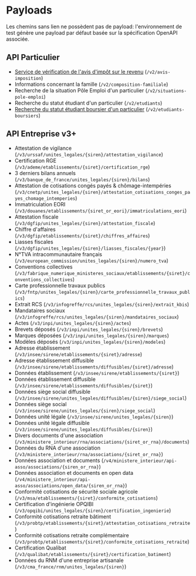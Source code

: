 # Payloads

Les chemins sans lien ne possèdent pas de payload: l'environnement de test
génère une payload par défaut basée sur la spécification OpenAPI associée.

## API Particulier

* [Service de vérification de l'avis d'impôt sur le revenu](api_particulier_v2_dgfip_svair) (`/v2/avis-imposition`)
* Informations concernant la famille (`/v2/composition-familiale`)
* Recherche de la situation Pôle Emploi d'un particulier (`/v2/situations-pole-emploi`)
* Recherche du statut étudiant d'un particulier (`/v2/etudiants`)
* [Recherche du statut étudiant boursier d'un particulier](api_particulier_v2_cnous_student_scholarship) (`/v2/etudiants-boursiers`)

## API Entreprise v3+

* Attestation de vigilance (`/v3/urssaf/unites_legales/{siren}/attestation_vigilance`)
* Certification RGE (`/v3/ademe/etablissements/{siret}/certification_rge`)
* 3 derniers bilans annuels (`/v3/banque_de_france/unites_legales/{siren}/bilans`)
* Attestation de cotisations congés payés & chômage-intempéries (`/v3/cnetp/unites_legales/{siren}/attestation_cotisations_conges_payes_chomage_intemperies`)
* Immatriculation EORI (`/v3/douanes/etablissements/{siret_or_eori}/immatriculations_eori`)
* Attestation fiscale (`/v3/dgfip/unites_legales/{siren}/attestation_fiscale`)
* Chiffre d'affaires (`/v3/dgfip/etablissements/{siret}/chiffres_affaires`)
* Liasses fiscales (`/v3/dgfip/unites_legales/{siren}/liasses_fiscales/{year}`)
* N°TVA intracommunautaire français (`/v3/european_commission/unites_legales/{siren}/numero_tva`)
* Conventions collectives (`/v3/fabrique_numerique_ministeres_sociaux/etablissements/{siret}/conventions_collectives`)
* Carte professionnelle travaux publics (`/v3/fntp/unites_legales/{siren}/carte_professionnelle_travaux_publics`)
* Extrait RCS (`/v3/infogreffe/rcs/unites_legales/{siren}/extrait_kbis`)
* Mandataires sociaux (`/v3/infogreffe/rcs/unites_legales/{siren}/mandataires_sociaux`)
* Actes (`/v3/inpi/unites_legales/{siren}/actes`)
* Brevets déposés (`/v3/inpi/unites_legales/{siren}/brevets`)
* Marques déposées (`/v3/inpi/unites_legales/{siren}/marques`)
* Modèles déposés (`/v3/inpi/unites_legales/{siren}/modeles`)
* Adresse établissement (`/v3/insee/sirene/etablissements/{siret}/adresse`)
* Adresse établissement diffusible (`/v3/insee/sirene/etablissements/diffusibles/{siret}/adresse`)
* Données établissement (`/v3/insee/sirene/etablissements/{siret}`)
* Données établissement diffusible (`/v3/insee/sirene/etablissements/diffusibles/{siret}`)
* Données siège social diffusible (`/v3/insee/sirene/unites_legales/diffusibles/{siren}/siege_social`)
* Données siège social (`/v3/insee/sirene/unites_legales/{siren}/siege_social`)
* Données unité légale (`/v3/insee/sirene/unites_legales/{siren}`)
* Données unité légale diffusible (`/v3/insee/sirene/unites_legales/diffusibles/{siren}`)
* Divers documents d'une association (`/v3/ministere_interieur/rna/associations/{siret_or_rna}/documents`)
* Données du RNA d'une association (`/v3/ministere_interieur/rna/associations/{siret_or_rna}`)
* Données association et documents (`/v4/ministere_interieur/api-asso/associations/{siren_or_rna}`)
* Données association et documents en open data (`/v4/ministere_interieur/api-asso/associations/open_data/{siren_or_rna}`)
* Conformité cotisations de sécurité sociale agricole (`/v3/msa/etablissements/{siret}/conformite_cotisations`)
* Certification d'ingénierie OPQIBI (`/v3/opqibi/unites_legales/{siren}/certification_ingenierie`)
* Conformité cotisations retraite bâtiment (`/v3/probtp/etablissements/{siret}/attestation_cotisations_retraite`)
* Conformité cotisations retraite complémentaire (`/v3/probtp/etablissements/{siret}/conformite_cotisations_retraite`)
* Certification Qualibat (`/v3/qualibat/etablissements/{siret}/certification_batiment`)
* Données du RNM d'une entreprise artisanale (`/v3/cma_france/rnm/unites_legales/{siren}`)

